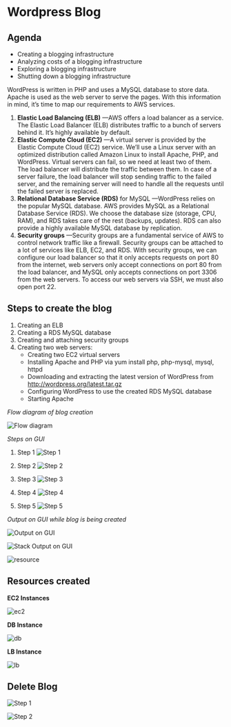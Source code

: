 # Wordpress Blog

## Agenda
* Creating a blogging infrastructure
* Analyzing costs of a blogging infrastructure
* Exploring a blogging infrastructure
* Shutting down a blogging infrastructure

WordPress is written in PHP and uses a MySQL database to store data. Apache is used as the web server to serve the pages. With this information in mind, it’s time to map our requirements to AWS services.

1. **Elastic Load Balancing (ELB)** —AWS offers a load balancer as a service. The Elastic Load Balancer (ELB) distributes traffic to a bunch of servers behind it. It’s highly available by default.
2. **Elastic Compute Cloud (EC2)** —A virtual server is provided by the Elastic Compute Cloud (EC2) service. We’ll use a Linux server with an optimized distribution called Amazon Linux to install Apache, PHP, and WordPress. Virtual servers can fail, so we need at least two of them. The load balancer will distribute the traffic between them. In case of a server failure, the load balancer will stop sending traffic to the failed server, and the remaining server will need to handle all the requests until the failed server is replaced.
3. **Relational Database Service (RDS)** for MySQL —WordPress relies on the popular MySQL database. AWS provides MySQL as a Relational Database Service (RDS). We choose the database size (storage, CPU, RAM), and RDS takes care of the rest (backups, updates). RDS can also provide a highly available MySQL database by replication.
4. **Security groups** —Security groups are a fundamental service of AWS to control network traffic like a firewall. Security groups can be attached to a lot of services like ELB, EC2, and RDS. With security groups, we can configure our load balancer so that it only accepts requests on port 80 from the internet, web servers only accept connections on port 80 from the load balancer, and MySQL only accepts connections on port 3306 from the web servers. To access our web servers via SSH, we must also open port 22.

## Steps to create the blog

1.  Creating an ELB
2.  Creating a RDS MySQL database
3.  Creating and attaching security groups
4.  Creating two web servers:
    - Creating two EC2 virtual servers
    - Installing Apache and PHP via yum install php, php-mysql, mysql, httpd
    - Downloading and extracting the latest version of WordPress from http://wordpress.org/latest.tar.gz
    - Configuring WordPress to use the created RDS MySQL database
    - Starting Apache

_Flow diagram of blog creation_

![Flow diagram](img/blog_flow.jpeg)

_Steps on GUI_

1. Step 1
![Step 1](img/create_blog_1.jpg)

2. Step 2
![Step 2](img/create_blog_2.jpg)

3. Step 3
![Step 3](img/create_blog_3.jpg)

4. Step 4
![Step 4](img/create_blog_4.jpg)

5. Step 5
![Step 5](img/create_blog_5.jpg)


_Output on GUI while blog is being created_

![Output on GUI](img/stack_completion.jpeg)

![Stack Output on GUI](img/stack_output.jpeg)

![resource](img/resources_blog.jpeg)

## Resources created

**EC2 Instances**

![ec2](img/ec2_blog.jpeg)

**DB Instance**

![db](img/db_blog.jpeg)

**LB Instance**

![lb](img/lb_blog.jpeg)

## Delete Blog

![Step 1](img/delete_blog_1.jpg)

![Step 2](img/delete_blog_2.jpg)
